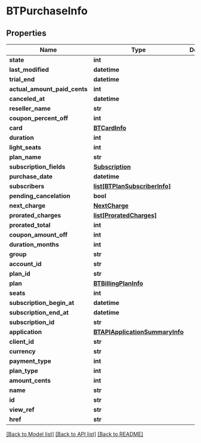 # BTPurchaseInfo

## Properties
Name | Type | Description | Notes
------------ | ------------- | ------------- | -------------
**state** | **int** |  | [optional] 
**last_modified** | **datetime** |  | [optional] 
**trial_end** | **datetime** |  | [optional] 
**actual_amount_paid_cents** | **int** |  | [optional] 
**canceled_at** | **datetime** |  | [optional] 
**reseller_name** | **str** |  | [optional] 
**coupon_percent_off** | **int** |  | [optional] 
**card** | [**BTCardInfo**](BTCardInfo.md) |  | [optional] 
**duration** | **int** |  | [optional] 
**light_seats** | **int** |  | [optional] 
**plan_name** | **str** |  | [optional] 
**subscription_fields** | [**Subscription**](Subscription.md) |  | [optional] 
**purchase_date** | **datetime** |  | [optional] 
**subscribers** | [**list[BTPlanSubscriberInfo]**](BTPlanSubscriberInfo.md) |  | [optional] 
**pending_cancelation** | **bool** |  | [optional] 
**next_charge** | [**NextCharge**](NextCharge.md) |  | [optional] 
**prorated_charges** | [**list[ProratedCharges]**](ProratedCharges.md) |  | [optional] 
**prorated_total** | **int** |  | [optional] 
**coupon_amount_off** | **int** |  | [optional] 
**duration_months** | **int** |  | [optional] 
**group** | **str** |  | [optional] 
**account_id** | **str** |  | [optional] 
**plan_id** | **str** |  | [optional] 
**plan** | [**BTBillingPlanInfo**](BTBillingPlanInfo.md) |  | [optional] 
**seats** | **int** |  | [optional] 
**subscription_begin_at** | **datetime** |  | [optional] 
**subscription_end_at** | **datetime** |  | [optional] 
**subscription_id** | **str** |  | [optional] 
**application** | [**BTAPIApplicationSummaryInfo**](BTAPIApplicationSummaryInfo.md) |  | [optional] 
**client_id** | **str** |  | [optional] 
**currency** | **str** |  | [optional] 
**payment_type** | **int** |  | [optional] 
**plan_type** | **int** |  | [optional] 
**amount_cents** | **int** |  | [optional] 
**name** | **str** |  | [optional] 
**id** | **str** |  | [optional] 
**view_ref** | **str** |  | [optional] 
**href** | **str** |  | [optional] 

[[Back to Model list]](../README.md#documentation-for-models) [[Back to API list]](../README.md#documentation-for-api-endpoints) [[Back to README]](../README.md)


